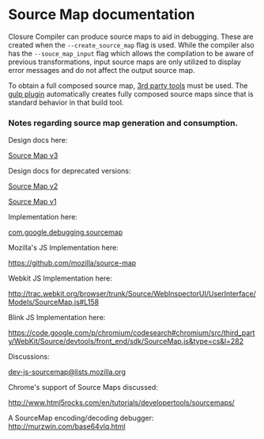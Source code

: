 # Source Map documentation

Closure Compiler can produce source maps to aid in debugging. These are created when the `--create_source_map` flag is used. While the compiler also has the `--souce_map_input` flag which allows the compilation to be aware of previous transformations, input source maps are only utilized to display error messages and do not affect the output source map.

To obtain a full composed source map, [3rd party tools](https://github.com/mozilla/source-map) must be used. The [gulp plugin](https://github.com/chadkillingsworth/closure-compiler-npm) automatically creates fully composed source maps since that is standard behavior in that build tool. 

### Notes regarding source map generation and consumption.

Design docs here:

[Source Map v3](https://docs.google.com/document/d/1U1RGAehQwRypUTovF1KRlpiOFze0b-_2gc6fAH0KY0k/edit?hl=en_US)

Design docs for deprecated versions:

[Source Map v2](https://docs.google.com/document/d/1xi12LrcqjqIHTtZzrzZKmQ3lbTv9mKrN076UB-j3UZQ/edit?hl=en_US)

[Source Map v1](https://docs.google.com/a/google.com/document/d/1g6tuP7unEkxUSZwLm4IcLoJn1eNDhEmZLAV2kphdvOY/edit)

Implementation here:

[com.google.debugging.sourcemap](https://github.com/google/closure-compiler/blob/master/src/com/google/debugging/sourcemap)

Mozilla's JS Implementation here:

https://github.com/mozilla/source-map

Webkit JS Implementation here:

http://trac.webkit.org/browser/trunk/Source/WebInspectorUI/UserInterface/Models/SourceMap.js#L158

Blink JS Implementation here:

https://code.google.com/p/chromium/codesearch#chromium/src/third_party/WebKit/Source/devtools/front_end/sdk/SourceMap.js&type=cs&l=282

Discussions:

dev-js-sourcemap@lists.mozilla.org 

Chrome's support of Source Maps discussed:

http://www.html5rocks.com/en/tutorials/developertools/sourcemaps/


A SourceMap encoding/decoding debugger:
http://murzwin.com/base64vlq.html
